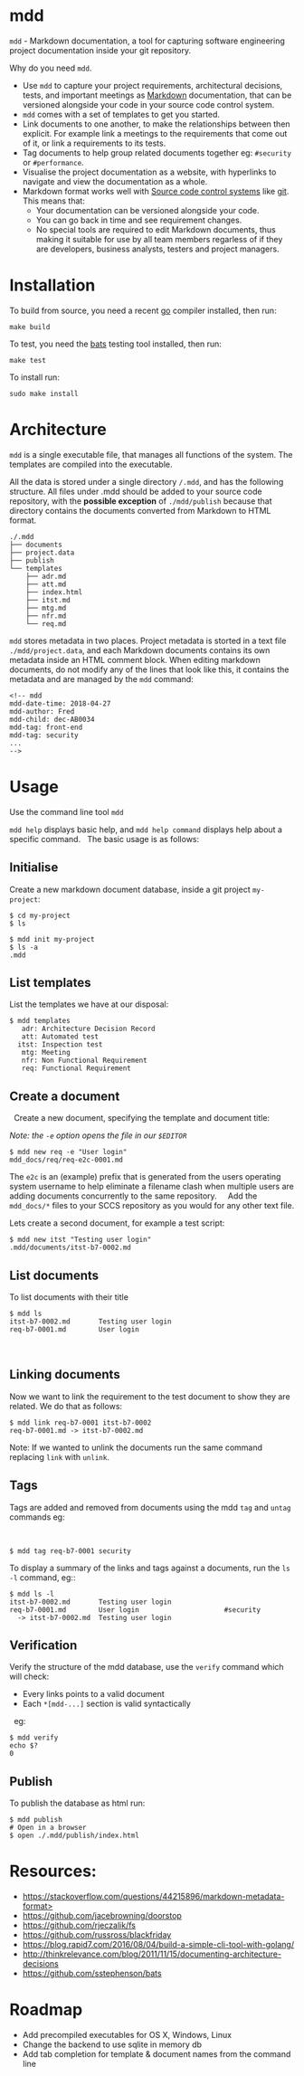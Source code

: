 # mdd

`mdd` - Markdown documentation, a tool for capturing software engineering project documentation inside your git repository.

Why do you need `mdd`.

- Use `mdd` to capture your project requirements, architectural decisions, tests, and important meetings as [Markdown](https://en.wikipedia.org/wiki/Markdown) documentation, that can be versioned alongside your code in your source code control system.
- `mdd` comes with a set of templates to get you started.
- Link documents to one another, to make the relationships between then explicit. For example link a meetings to the requirements that come out of it, or link a requirements to its tests.
- Tag documents to help group related documents together eg: `#security` or `#performance`.
- Visualise the project documentation as a website, with hyperlinks to navigate and view the documentation as a whole.
- Markdown format works well with [Source code control systems](https://en.wikipedia.org/wiki/Source_Code_Control_System) like [git](https://en.wikipedia.org/wiki/Git). This means that:
  - Your documentation can be versioned alongside your code.
  - You can go back in time and see requirement changes.
  - No special tools are required to edit Markdown documents, thus making it suitable for use by all team members regarless of if they are developers, business analysts, testers and project managers.

# Installation

To build from source, you need a recent [go](http://golang.org) compiler installed, then run:

```
make build
```

To test, you need the [bats](https://github.com/sstephenson/bats) testing tool installed, then run:

```
make test
```

To install run:

```
sudo make install
```

# Architecture

`mdd` is a single executable file, that manages all functions of the system. The templates are compiled into the executable.

All the data is stored under a single directory `/.mdd`, and has the following structure. All files under .mdd should be added to your source code repository, with the **possible exception** of `./mdd/publish` because that directory contains the documents converted from Markdown to HTML format.

```
./.mdd
├── documents
├── project.data
├── publish
└── templates
    ├── adr.md
    ├── att.md
    ├── index.html
    ├── itst.md
    ├── mtg.md
    ├── nfr.md
    └── req.md
```

`mdd` stores metadata in two places. Project metadata is storted in a text file `./mdd/project.data`, and each Markdown documents contains its own metadata inside an HTML comment block.
When editing markdown documents, do not modify any of the lines that look like this, it
contains the metadata and are managed by the `mdd` command:

```
<!-- mdd
mdd-date-time: 2018-04-27
mdd-author: Fred
mdd-child: dec-AB0034
mdd-tag: front-end
mdd-tag: security
...
-->
```

# Usage

Use the command line tool `mdd`

`mdd help` displays basic help, and `mdd help command` displays help about a specific command.
 
The basic usage is as follows:

## Initialise

Create a new markdown document database, inside a git project `my-project`:

```
$ cd my-project
$ ls

$ mdd init my-project
$ ls -a
.mdd
```

## List templates

List the templates we have at our disposal:

```
$ mdd templates
   adr: Architecture Decision Record
   att: Automated test
  itst: Inspection test
   mtg: Meeting
   nfr: Non Functional Requirement
   req: Functional Requirement
```

## Create a document
 
Create a new document, specifying the template and document title:

_Note: the `-e` option opens the file in our `$EDITOR`_

```
$ mdd new req -e "User login"
mdd_docs/req/req-e2c-0001.md
```

The `e2c` is an (example) prefix that is generated from the users operating system username
to help eliminate a filename clash when multiple users are adding documents concurrently to the
same repository.
 
 
Add the `mdd_docs/*` files to your SCCS repository as you would for any other
text file.

Lets create a second document, for example a test script:

```
$ mdd new itst "Testing user login"
.mdd/documents/itst-b7-0002.md
```

## List documents

To list documents with their title

```
$ mdd ls
itst-b7-0002.md       Testing user login
req-b7-0001.md        User login
```
 
## Linking documents

Now we want to link the requirement to the test document to show they are related. We do that as follows: 

```
$ mdd link req-b7-0001 itst-b7-0002
req-b7-0001.md -> itst-b7-0002.md
```

Note: If we wanted to unlink the documents run the same command replacing `link` with `unlink`.

## Tags

Tags are added and removed from documents using the mdd `tag` and `untag` commands eg:

 
```
$ mdd tag req-b7-0001 security
```

To display a summary of the links and tags against a documents, run the `ls -l` command, eg::

```
$ mdd ls -l
itst-b7-0002.md       Testing user login
req-b7-0001.md        User login                     #security
  -> itst-b7-0002.md  Testing user login

```

## Verification

Verify the structure of the mdd database, use the `verify` command which will check:

-   Every links points to a valid document
-   Each `*[mdd-...]` section is valid syntactically

 
eg:

```
$ mdd verify
echo $?
0
```

## Publish

To publish the database as html run:
 
```
$ mdd publish
# Open in a browser
$ open ./.mdd/publish/index.html
```

# Resources:

- https://stackoverflow.com/questions/44215896/markdown-metadata-format>
- https://github.com/jacebrowning/doorstop
- https://github.com/rjeczalik/fs
- https://github.com/russross/blackfriday
- https://blog.rapid7.com/2016/08/04/build-a-simple-cli-tool-with-golang/
- http://thinkrelevance.com/blog/2011/11/15/documenting-architecture-decisions
- https://github.com/sstephenson/bats

# Roadmap

- Add precompiled executables for OS X, Windows, Linux
- Change the backend to use sqlite in memory db
- Add tab completion for template & document names from the command line
 
